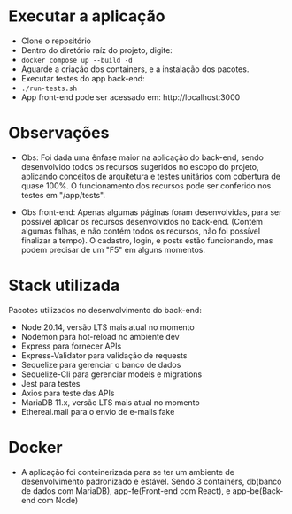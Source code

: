 
# Executar a aplicação

- Clone o repositório
- Dentro do diretório raíz do projeto, digite:
- ```docker compose up --build -d```
- Aguarde a criação dos containers, e a instalação dos pacotes.
- Executar testes do app back-end:
- ```./run-tests.sh```
- App front-end pode ser acessado em: http://localhost:3000

# Observações

- Obs: Foi dada uma ênfase maior na aplicação do back-end, sendo desenvolvido todos os recursos sugeridos no escopo do projeto, aplicando conceitos de arquitetura e testes unitários com cobertura de quase 100%. O funcionamento dos recursos pode ser conferido nos testes em "/app/tests".

- Obs front-end: Apenas algumas páginas foram desenvolvidas, para ser possível aplicar os recursos desenvolvidos no back-end. (Contém algumas falhas, e não contém todos os recursos, não foi possível finalizar a tempo). O cadastro, login, e posts estão funcionando, mas podem precisar de um "F5" em alguns momentos.

# Stack utilizada

Pacotes utilizados no desenvolvimento do back-end:

- Node 20.14, versão LTS mais atual no momento
- Nodemon para hot-reload no ambiente dev
- Express para fornecer APIs
- Express-Validator para validação de requests
- Sequelize para gerenciar o banco de dados
- Sequelize-Cli para gerenciar models e migrations
- Jest para testes
- Axios para teste das APIs
- MariaDB 11.x, versão LTS mais atual no momento
- Ethereal.mail para o envio de e-mails fake

# Docker

- A aplicação foi conteinerizada para se ter um ambiente de desenvolvimento padronizado e estável. Sendo 3 containers, db(banco de dados com MariaDB), app-fe(Front-end com React), e app-be(Back-end com Node)

